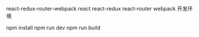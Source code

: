 react-redux-router-webpack
react react-redux react-router webpack 开发环境

npm install
npm run dev
npm run build


